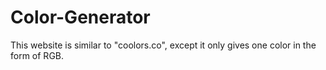 # Color-Generator
This website is similar to "coolors.co", except it only gives one color in the form of RGB.
